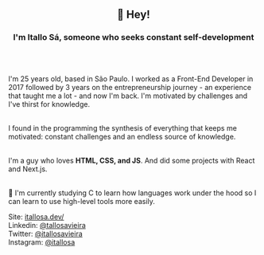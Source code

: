 <h2 align="center">👋 Hey!</h2>
<h3 align="center">I'm Itallo Sá, someone who seeks constant self-development</h3>
<br><br>

I'm 25 years old, based in São Paulo. I worked as a Front-End Developer in 2017 followed by 3 years on the entrepreneurship journey - an experience that taught me a lot - and now I'm back. I'm motivated by challenges and I've thirst for knowledge.
<br><br>

I found in the programming the synthesis of everything that keeps me motivated: constant challenges and an endless source of knowledge.
<br><br>

I'm a guy who loves **HTML, CSS, and JS**. And did some projects with React and Next.js.
<br><br>

🌱 I'm currently studying C to learn how languages work under the hood so I can learn to use high-level tools more easily.

Site:
<a href="https://itallosa.dev" target="_blank">itallosa.dev/</a><br>
Linkedin:
<a href="https://www.linkedin.com/in/itallosavieira" target="_blank">@tallosavieira</a><br>
Twitter:
<a href="https://twitter.com/itallosavieira" target="_blank">@itallosavieira</a><br>
Instagram:
<a href="https://instagram.com/itallosa" target="_blank">@itallosa</a>
